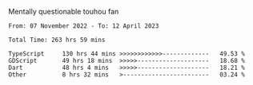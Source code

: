Mentally questionable touhou fan

<!--START_SECTION:waka-->

```text
From: 07 November 2022 - To: 12 April 2023

Total Time: 263 hrs 59 mins

TypeScript     130 hrs 44 mins >>>>>>>>>>>>-------------   49.53 %
GDScript       49 hrs 18 mins  >>>>>--------------------   18.68 %
Dart           48 hrs 4 mins   >>>>>--------------------   18.21 %
Other          8 hrs 32 mins   >------------------------   03.24 %
```

<!--END_SECTION:waka-->
